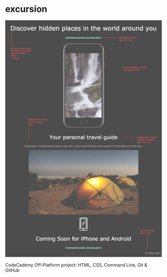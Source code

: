 # excursion

![Alt Text](resources\images\excursion_redline_MOCK.png)

CodeCademy Off-Platform project: HTML, CSS, Command Line, Git &amp; GitHub
